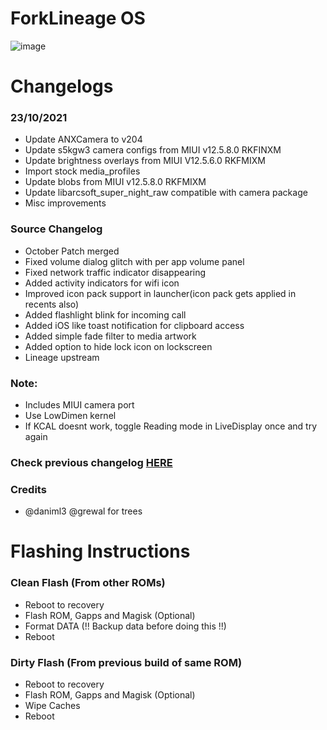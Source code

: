 # ForkLineage OS
![image](https://user-images.githubusercontent.com/30686963/129340582-c5edac6e-cbfa-4750-acf9-ea62bf84af5c.png)

# Changelogs
### 23/10/2021
- Update ANXCamera to v204
- Update s5kgw3 camera configs from MIUI v12.5.8.0 RKFINXM
- Update brightness overlays from MIUI V12.5.6.0 RKFMIXM
- Import stock media_profiles
- Update blobs from MIUI v12.5.8.0 RKFMIXM
- Update libarcsoft_super_night_raw compatible with camera package
- Misc improvements

### Source Changelog
- October Patch merged
- Fixed volume dialog glitch with per app volume panel
- Fixed network traffic indicator disappearing
- Added activity indicators for wifi icon
- Improved icon pack support in launcher(icon pack gets applied in recents also)
- Added flashlight blink for incoming call
- Added iOS like toast notification for clipboard access
- Added simple fade filter to media artwork 
- Added option to hide lock icon on lockscreen
- Lineage upstream

### Note:
- Includes MIUI camera port
- Use LowDimen kernel
- If KCAL doesnt work, toggle Reading mode in LiveDisplay once and try again

### Check previous changelog [HERE](https://raw.githubusercontent.com/makhk-devices/Changelogs/main/flos/changelog.txt)

### Credits
- @daniml3 @grewal for trees

# Flashing Instructions
### Clean Flash (From other ROMs)
- Reboot to recovery
- Flash ROM, Gapps and Magisk (Optional)
- Format DATA (!! Backup data before doing this !!)
- Reboot

### Dirty Flash (From previous build of same ROM)
- Reboot to recovery
- Flash ROM, Gapps and Magisk (Optional)
- Wipe Caches
- Reboot

